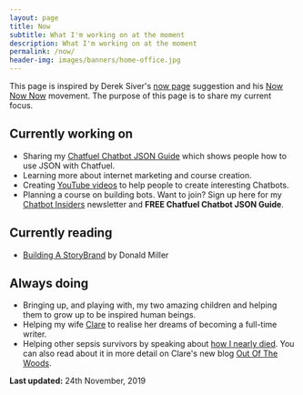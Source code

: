 ```yaml
---
layout: page
title: Now
subtitle: What I'm working on at the moment
description: What I'm working on at the moment
permalink: /now/
header-img: images/banners/home-office.jpg
---
```


This page is inspired by Derek Siver's [now page](http://sivers.org/now) suggestion and his [Now Now Now](http://nownownow.com/) movement. The purpose of this page is to share my current focus.

## Currently working on

- Sharing my [Chatfuel Chatbot JSON Guide](http://bit.ly/chatfuel-json-guide) which shows people how to use JSON with Chatfuel.
- Learning more about internet marketing and course creation.
- Creating [YouTube videos](https://www.youtube.com/playlist?list=PLDvWRKT9Cd2g-L4_hStYOcmOfTF87U8FM) to help people to create interesting Chatbots.
- Planning a course on building bots. Want to join? Sign up here for my [Chatbot Insiders]({{site.url}}/bots/sign-up-bot-building-for-beginners/) newsletter and **FREE Chatfuel Chatbot JSON Guide**.

## Currently reading

- [Building A StoryBrand](https://amzn.to/33ivZjs) by Donald Miller

## Always doing

- Bringing up, and playing with, my two amazing children and helping them to grow up to be inspired human beings.
- Helping my wife [Clare](http://www.clarelittlemore.com) to realise her dreams of becoming a full-time writer.
- Helping other sepsis survivors by speaking about [how I nearly died](/how-i-almost-died/). You can also read about it in more detail on Clare's new blog [Out Of The Woods](http://outofthewoodsblog.com).

**Last updated:** 24th November, 2019

